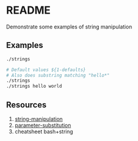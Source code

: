 # README
Demonstrate some examples of string manipulation

## Examples
```sh
./strings

# Default values ${1-defaults} 
# Also does substring matching "hello*"
./strings
./strings hello world
```

## Resources 

1. [string-manipulation](https://www.tldp.org/LDP/abs/html/string-manipulation.html)
1. [parameter-substitution](https://www.tldp.org/LDP/abs/html/parameter-substitution.html#PARAMSUBREF) 
1. cheatsheet bash+string



